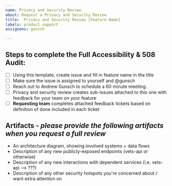 ```yaml
---
name: Privacy and Security Review
about: Request a Privacy and Security Review
title:  Privacy and Security Review [Feature-Name]
labels: product support
assignees: gunsch

---
```


## Steps to complete the Full Accessibility & 508 Audit: 
- [ ] Using this template, create issue and fill in feature name in the title 
- [ ] Make sure the issue is assigned to yourself and @gunsch
- [ ] Reach out to Andrew Gunsch to schedule a 60 minute meeting. 
- [ ] Privacy and security review creates sub-issues attached to this one with feedback for your team on your feature
- [ ] **Requesting team** completes attached feedback tickets based on definition of done included in each ticket 

## Artifacts - _please provide the following artifacts when you request a full review_
- An architecture diagram, showing involved systems + data flows
- Description of any new publicly-exposed endpoints (vets-api or otherwise)
- Description of any new interactions with dependent services (i.e. vets-api --> ???)
- Description of any other security hotspots you're concerned about / want extra attention on


